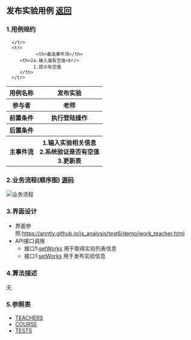 ## 发布实验用例 [返回](../README.MD)

### 1.用例规约

<table>
      <tr>
			   <th>用例名称</th>
			   <th>发布实验</th>
      </tr>
      <tr>
			   <th>参与者</th>
			   <th>老师</th>
      </tr>
      <tr>
			   <th>前置条件</th>
			   <th>执行登陆操作</th>
      </tr>
      <tr>
			   <th>后置条件</th>
			   <th></th>
      </tr>
      <tr>
			   <th >主事件流</th>
         <th>1.输入实验相关信息<br/>
              2.系统验证是否有空值<br/>
              3.更新表
         </th>
      </tr>
      <tr>

      </tr>
      <tr>
			   <th>备选事件流</th>
         <th>2a.输入值有空值<br/>
              1.提示有空值
         </th>
      </tr>
</table>

### 2.业务流程(顺序图) [源码](../发布实验顺序图.puml)

![业务流程](../发布实验顺序图.png "发布实验")

### 3.界面设计
* 界面参照:https://anntly.github.io/is_analysis/test6/demo/work_teacher.html
* API接口调用
  * 接口1:[getWorks](../接口/getWorks.md)
  用于取得实验列表信息
  * 接口1:[setWorks](../接口/setWorks.md)
  用于发布实验信息

### 4.算法描述
无

### 5.参照表
* [TEACHERS](../数据库设计.md/#TEACHERS)
* [COURSE](../数据库设计.md/#COURSE)
* [TESTS](../数据库设计.md/#TESTS)
